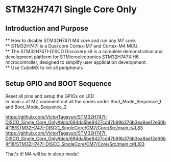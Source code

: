 # STM32H747I Single Core Only

## Introduction and Purpose

** How to disable STM32H747I M4 core and run ony M7 core.   
** STM32H747I is a Dual core Cortex-M7 and Cortex-M4 MCU.  
** The STM32H747I-DISCO Discovery kit is a complete demonstration and development platform for STMicroelectronics STM32H747XIH6 microcontroller, designed to simplify user application development.   
** Use CubeMX to init all peripherals  


## Setup GPIO and BOOT Sequence 

Reset all pins and setup the GPIOs on LED   
In main.c of M7, comment out all the codes under Boot_Mode_Sequence_1 and Boot_Mode_Sequence_2  

https://github.com/VictorTagayun/STM32H747I-DISCO_Single_Core_Only/blob/694da5be8427cd47b99b376b3ea9ae12e60b4f18/STM32H747I-DISCO_SingleCore/CM7/Core/Src/main.c#L83
https://github.com/VictorTagayun/STM32H747I-DISCO_Single_Core_Only/blob/694da5be8427cd47b99b376b3ea9ae12e60b4f18/STM32H747I-DISCO_SingleCore/CM7/Core/Src/main.c#L103


That's it! M4 will be in sleep mode!
